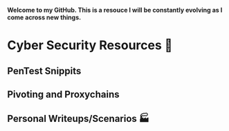 **Welcome to my GitHub. This is a resouce I will be constantly evolving as I come across new things.**

# Cyber Security Resources :rocket:

## PenTest Snippits

## Pivoting and Proxychains

## Personal Writeups/Scenarios :factory:



